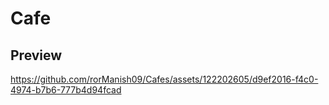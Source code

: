 # Cafe 

## Preview

https://github.com/rorManish09/Cafes/assets/122202605/d9ef2016-f4c0-4974-b7b6-777b4d94fcad

